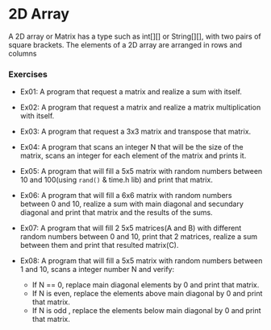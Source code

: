 # 2D Array 

A 2D array or Matrix has a type such as int[][] or String[][], with two pairs of square brackets. The elements of a 2D array are arranged in rows and columns

### Exercises

* Ex01: A program that request a matrix and realize a sum with itself.

* Ex02: A program that request a matrix and realize a matrix multiplication with itself.

* Ex03: A program that request a 3x3 matrix and transpose that matrix.

* Ex04: A program that scans an integer N that will be the size of the matrix, scans an integer for each element of the matrix and prints it.

* Ex05: A program that will fill a 5x5 matrix with random numbers between 10 and 100(using `rand()` & time.h lib) and print that matrix.

* Ex06: A program that will fill a 6x6 matrix with random numbers between 0 and 10, realize a sum with main diagonal and secundary diagonal and print that matrix and the results of the sums.

* Ex07: A program that will fill 2 5x5 matrices(A and B) with different random numbers between 0 and 10, print that 2 matrices, realize a sum between them and print that resulted matrix(C).

* Ex08: A program that will fill a 5x5 matrix with random numbers between 1 and 10, scans a integer number N and verify:
      
     * If N == 0, replace main diagonal elements by 0 and print that matrix.
     * If N is even, replace the elements above main diagonal by 0 and print that matrix.
     * If N is odd , replace the elements below main diagonal by 0 and print that matrix.
